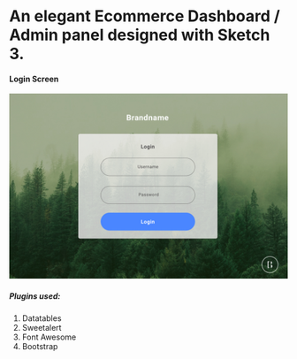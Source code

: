 # An elegant Ecommerce Dashboard / Admin panel designed with Sketch 3. 

#### Login Screen
![Alt text](/screenshots/login-screen.jpg?raw=true "Login Screen")

##### Plugins used:
1. Datatables
2. Sweetalert
3. Font Awesome 
4. Bootstrap 



